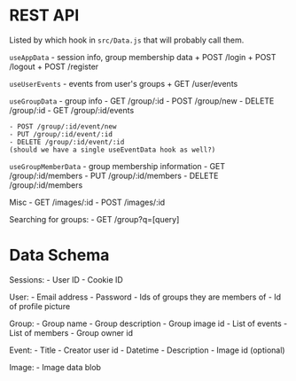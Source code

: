 # REST API

Listed by which hook in `src/Data.js` that will probably call them.

`useAppData` - session info, group membership data
    + POST /login
    + POST /logout
    + POST /register

`useUserEvents` - events from user's groups
    + GET /user/events

`useGroupData` - group info
    - GET /group/:id
    - POST /group/new
    - DELETE /group/:id
    - GET /group/:id/events

    - POST /group/:id/event/new
    - PUT /group/:id/event/:id
    - DELETE /group/:id/event/:id
    (should we have a single useEventData hook as well?)

`useGroupMemberData` - group membership information
    - GET /group/:id/members
    - PUT /group/:id/members
    - DELETE /group/:id/members

Misc
    - GET /images/:id
    - POST /images/:id

Searching for groups:
    - GET /group?q=[query]

# Data Schema

Sessions:
    - User ID
    - Cookie ID

User:
    - Email address
    - Password
    - Ids of groups they are members of
    - Id of profile picture

Group:
    - Group name
    - Group description
    - Group image id
    - List of events
    - List of members
    - Group owner id

Event:
    - Title
    - Creator user id
    - Datetime
    - Description
    - Image id (optional)

Image:
    - Image data blob
